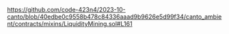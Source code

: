 https://github.com/code-423n4/2023-10-canto/blob/40edbe0c9558b478c84336aaad9b9626e5d99f34/canto_ambient/contracts/mixins/LiquidityMining.sol#L161